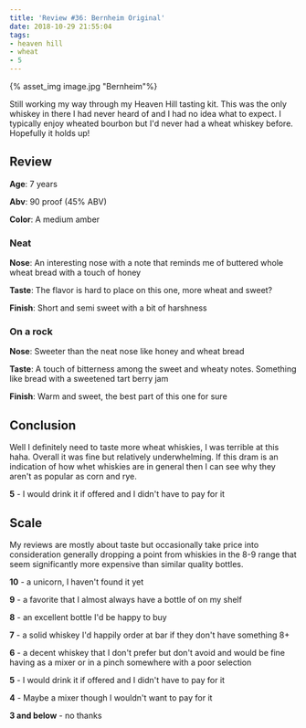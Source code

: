 ```yaml
---
title: 'Review #36: Bernheim Original'
date: 2018-10-29 21:55:04
tags:
- heaven hill
- wheat
- 5
---
```


{% asset_img image.jpg "Bernheim"%}

Still working my way through my Heaven Hill tasting kit. This was the only whiskey in there I had never heard of and I had no idea what to expect. I typically enjoy wheated bourbon but I'd never had a wheat whiskey before. Hopefully it holds up!

## Review
**Age**: 7 years

**Abv**: 90 proof (45% ABV)

**Color**: A medium amber

### Neat
**Nose**: An interesting nose with a note that reminds me of buttered whole wheat bread with a touch of honey

**Taste**: The flavor is hard to place on this one, more wheat and sweet?

**Finish**: Short and semi sweet with a bit of harshness 

### On a rock
**Nose**: Sweeter than the neat nose like honey and wheat bread

**Taste**: A touch of bitterness among the sweet and wheaty notes. Something like bread with a sweetened tart berry jam

**Finish**: Warm and sweet, the best part of this one for sure

## Conclusion
Well I definitely need to taste more wheat whiskies, I was terrible at this haha. Overall it was fine but relatively underwhelming. If this dram is an indication of how whet whiskies are in general then I can see why they aren't as popular as corn and rye.

**5** - I would drink it if offered and I didn't have to pay for it

## Scale
My reviews are mostly about taste but occasionally take price into consideration generally dropping a point from whiskies in the 8-9 range that seem significantly more expensive than similar quality bottles.

**10** - a unicorn, I haven't found it yet

**9** - a favorite that I almost always have a bottle of on my shelf

**8** - an excellent bottle I'd be happy to buy

**7** - a solid whiskey I'd happily order at bar if they don't have something 8+

**6** - a decent whiskey that I don't prefer but don't avoid and would be fine having as a mixer or in a pinch somewhere with a poor selection

**5** - I would drink it if offered and I didn't have to pay for it

**4** - Maybe a mixer though I wouldn't want to pay for it

**3 and below** - no thanks 